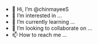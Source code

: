 - 👋 Hi, I’m @chinmayeeS
- 👀 I’m interested in ...
- 🌱 I’m currently learning ...
- 💞️ I’m looking to collaborate on ...
- 📫 How to reach me ...

<!---
chinmayeeS/chinmayeeS is a ✨ special ✨ repository because its `README.md` (this file) appears on your GitHub profile.
You can click the Preview link to take a look at your changes.
--->
